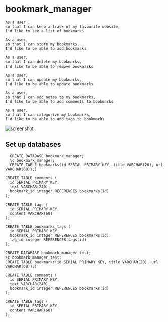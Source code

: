 # bookmark_manager

```
As a user ,
so that I can keep a track of my favourite website,
I'd like to see a list of bookmarks
```

```
As a user, 
so that I can store my bookmarks,
I'd like to be able to add bookmarks
```

```
As a user,
so that I can delete my bookmarks,
I'd like to be able to remove bookmarks
```

```
As a user,
so that I can update my bookmarks,
I'd like to be able to update bookmarks
```

```
As a user,
so that I can add notes to my bookmarks,
I'd like to be able to add comments to bookmarks
```

```
As a user,
so that I can categorize my bookmarks,
I'd like to be able to add tags to bookmarks
```

![screenshot](https://github.com/makersacademy/course/raw/main/bookmark_manager/images/bookmark_manager_1.png)

## Set up databases
```
  CREATE DATABASE bookmark_manager;
  \c bookmark_manager;
  CREATE TABLE bookmarks(id SERIAL PRIMARY KEY, title VARCHAR(20), url VARCHAR(60));)
```

```
CREATE TABLE comments (
  id SERIAL PRIMARY KEY,
  text VARCHAR(240),
  bookmark_id integer REFERENCES bookmarks(id)
);
```

```
CREATE TABLE tags (
  id SERIAL PRIMARY KEY,
  content VARCHAR(60)
);
```

```
CREATE TABLE bookmarks_tags (
  id SERIAL PRIMARY KEY,
  bookmark_id integer REFERENCES bookmarks(id),
  tag_id integer REFERENCES tags(id)
);
```

```
CREATE DATABASE bookmark_manager_test;
\c bookmark_manager_test;
CREATE TABLE bookmarks(id SERIAL PRIMARY KEY, title VARCHAR(20), url VARCHAR(60));)
```

```
CREATE TABLE comments (
  id SERIAL PRIMARY KEY,
  text VARCHAR(240),
  bookmark_id integer REFERENCES bookmarks(id)
);
```

```
CREATE TABLE tags (
  id SERIAL PRIMARY KEY,
  content VARCHAR(60)
);
```